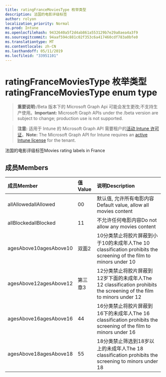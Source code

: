 ```yaml
---
title: ratingFranceMoviesType 枚举类型
description: 法国的电影评级标签
author: rolyon
localization_priority: Normal
ms.prod: Intune
ms.openlocfilehash: 9432640a5f2d4ab861a553129b7e29a8aea4a3f9
ms.sourcegitcommit: 94aaf594c881c02f353c6a417460cdf783a0bfe0
ms.translationtype: MT
ms.contentlocale: zh-CN
ms.lasthandoff: 05/11/2019
ms.locfileid: "33951101"
---
```

# <a name="ratingfrancemoviestype-enum-type"></a><span data-ttu-id="7cdd4-103">ratingFranceMoviesType 枚举类型</span><span class="sxs-lookup"><span data-stu-id="7cdd4-103">ratingFranceMoviesType enum type</span></span>

> <span data-ttu-id="7cdd4-104">**重要说明:**/Beta 版本下的 Microsoft Graph Api 可能会发生更改;不支持生产使用。</span><span class="sxs-lookup"><span data-stu-id="7cdd4-104">**Important:** Microsoft Graph APIs under the /beta version are subject to change; production use is not supported.</span></span>

> <span data-ttu-id="7cdd4-105">**注意:** 适用于 Intune 的 Microsoft Graph API 需要租户的[活动 Intune 许可证](https://go.microsoft.com/fwlink/?linkid=839381)。</span><span class="sxs-lookup"><span data-stu-id="7cdd4-105">**Note:** The Microsoft Graph API for Intune requires an [active Intune license](https://go.microsoft.com/fwlink/?linkid=839381) for the tenant.</span></span>

<span data-ttu-id="7cdd4-106">法国的电影评级标签</span><span class="sxs-lookup"><span data-stu-id="7cdd4-106">Movies rating labels in France</span></span>

## <a name="members"></a><span data-ttu-id="7cdd4-107">成员</span><span class="sxs-lookup"><span data-stu-id="7cdd4-107">Members</span></span>
|<span data-ttu-id="7cdd4-108">成员</span><span class="sxs-lookup"><span data-stu-id="7cdd4-108">Member</span></span>|<span data-ttu-id="7cdd4-109">值</span><span class="sxs-lookup"><span data-stu-id="7cdd4-109">Value</span></span>|<span data-ttu-id="7cdd4-110">说明</span><span class="sxs-lookup"><span data-stu-id="7cdd4-110">Description</span></span>|
|:---|:---|:---|
|<span data-ttu-id="7cdd4-111">allAllowed</span><span class="sxs-lookup"><span data-stu-id="7cdd4-111">allAllowed</span></span>|<span data-ttu-id="7cdd4-112">0</span><span class="sxs-lookup"><span data-stu-id="7cdd4-112">0</span></span>|<span data-ttu-id="7cdd4-113">默认值, 允许所有电影内容</span><span class="sxs-lookup"><span data-stu-id="7cdd4-113">Default value, allow all movies content</span></span>|
|<span data-ttu-id="7cdd4-114">allBlocked</span><span class="sxs-lookup"><span data-stu-id="7cdd4-114">allBlocked</span></span>|<span data-ttu-id="7cdd4-115">1</span><span class="sxs-lookup"><span data-stu-id="7cdd4-115">1</span></span>|<span data-ttu-id="7cdd4-116">不允许任何电影内容</span><span class="sxs-lookup"><span data-stu-id="7cdd4-116">Do not allow any movies content</span></span>|
|<span data-ttu-id="7cdd4-117">agesAbove10</span><span class="sxs-lookup"><span data-stu-id="7cdd4-117">agesAbove10</span></span>|<span data-ttu-id="7cdd4-118">双面</span><span class="sxs-lookup"><span data-stu-id="7cdd4-118">2</span></span>|<span data-ttu-id="7cdd4-119">10分类禁止将胶片屏蔽到小于10的未成年人</span><span class="sxs-lookup"><span data-stu-id="7cdd4-119">The 10 classification prohibits the screening of the film to minors under 10</span></span>|
|<span data-ttu-id="7cdd4-120">agesAbove12</span><span class="sxs-lookup"><span data-stu-id="7cdd4-120">agesAbove12</span></span>|<span data-ttu-id="7cdd4-121">第三章</span><span class="sxs-lookup"><span data-stu-id="7cdd4-121">3</span></span>|<span data-ttu-id="7cdd4-122">12分类禁止将胶片屏蔽到12岁下面的未成年人</span><span class="sxs-lookup"><span data-stu-id="7cdd4-122">The 12 classification prohibits the screening of the film to minors under 12</span></span>|
|<span data-ttu-id="7cdd4-123">agesAbove16</span><span class="sxs-lookup"><span data-stu-id="7cdd4-123">agesAbove16</span></span>|<span data-ttu-id="7cdd4-124">4</span><span class="sxs-lookup"><span data-stu-id="7cdd4-124">4</span></span>|<span data-ttu-id="7cdd4-125">16分类禁止将胶片屏蔽到16下的未成年人</span><span class="sxs-lookup"><span data-stu-id="7cdd4-125">The 16 classification prohibits the screening of the film to minors under 16</span></span>|
|<span data-ttu-id="7cdd4-126">agesAbove18</span><span class="sxs-lookup"><span data-stu-id="7cdd4-126">agesAbove18</span></span>|<span data-ttu-id="7cdd4-127">5</span><span class="sxs-lookup"><span data-stu-id="7cdd4-127">5</span></span>|<span data-ttu-id="7cdd4-128">18分类禁止筛选到18岁以上的未成年人</span><span class="sxs-lookup"><span data-stu-id="7cdd4-128">The 18 classification prohibits the screening to minors under 18</span></span>|




